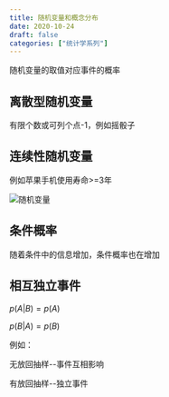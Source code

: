 ```yaml
---
title: 随机变量和概念分布
date: 2020-10-24
draft: false
categories: ["统计学系列"]
---
```


随机变量的取值对应事件的概率


## 离散型随机变量

有限个数或可列个点-1，例如摇骰子

## 连续性随机变量

例如苹果手机使用寿命>=3年

![随机变量](http://note.youdao.com/yws/public/resource/169af58e4389736cc3fb3adf1fa7779e/xmlnote/WEBRESOURCE89cdae5a5d5141a6a8c07f59da864611/28640)

## 条件概率

随着条件中的信息增加，条件概率也在增加


## 相互独立事件


$p(A|B)=p(A)$

$p(B|A)=p(B)$

例如：

无放回抽样--事件互相影响

有放回抽样--独立事件


